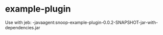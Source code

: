 # example-plugin
Use with jeb: -javaagent:snoop-example-plugin-0.0.2-SNAPSHOT-jar-with-dependencies.jar

